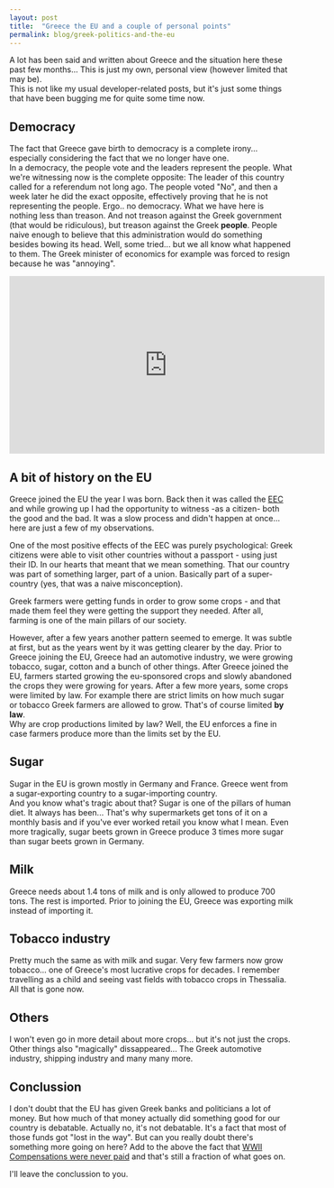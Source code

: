```yaml
---
layout: post
title:  "Greece the EU and a couple of personal points"
permalink: blog/greek-politics-and-the-eu
---
```


A lot has been said and written about Greece and the situation here these past few months... This is just my own, personal view (however limited that may be).  
This is not like my usual developer-related posts, but it's just some things that have been bugging me for quite some time now.

## Democracy

The fact that Greece gave birth to democracy is a complete irony... especially considering the fact that we no longer have one.  
In a democracy, the people vote and the leaders represent the people. What we're witnessing now is the complete opposite: The leader of this country called for a referendum not long ago. The people voted "No", and then a week later he did the exact opposite, effectively proving that he is not representing the people.
Ergo.. no democracy. What we have here is nothing less than treason. And not treason against the Greek government (that would be ridiculous), but treason against the Greek **people**. People naive enough to believe that this administration would do something besides bowing its head. Well, some tried... but we all know what happened to them. The Greek minister of economics for example was forced to resign because he was "annoying".

<iframe width="560" height="315" src="https://www.youtube.com/embed/Afl9WFGJE0M" frameborder="0" allowfullscreen></iframe>

## A bit of history on the EU

Greece joined the EU the year I was born. Back then it was called the [EEC](https://en.wikipedia.org/wiki/European_Economic_Community) and while growing up I had the opportunity to witness -as a citizen- both the good and the bad. It was a slow process and didn't happen at once... here are just a few of my observations.

One of the most positive effects of the EEC was purely psychological: Greek citizens were able to visit other countries without a passport - using just their ID. In our hearts that meant that we mean something. That our country was part of something larger, part of a union. Basically part of a super-country (yes, that was a naive misconception).

Greek farmers were getting funds in order to grow some crops - and that made them feel they were getting the support they needed. After all, farming is one of the main pillars of our society.

However, after a few years another pattern seemed to emerge. It was subtle at first, but as the years went by it was getting clearer by the day. Prior to Greece joining the EU, Greece had an automotive industry, we were growing tobacco, sugar, cotton and a bunch of other things.
After Greece joined the EU, farmers started growing the eu-sponsored crops and slowly abandoned the crops they were growing for years. After a few more years, some crops were limited by law. For example there are strict limits on how much sugar or tobacco Greek farmers are allowed to grow. That's of course limited **by law**.  
Why are crop productions limited by law? Well, the EU enforces a fine in case farmers produce more than the limits set by the EU.

## Sugar

Sugar in the EU is grown mostly in Germany and France. Greece went from a sugar-exporting country to a sugar-importing country.  
And you know what's tragic about that? Sugar is one of the pillars of human diet. It always has been... That's why supermarkets get tons of it on a monthly basis and if you've ever worked retail you know what I mean. Even more tragically, sugar beets grown in Greece produce 3 times more sugar than sugar beets grown in Germany.

## Milk

Greece needs about 1.4 tons of milk and is only allowed to produce 700 tons. The rest is imported. Prior to joining the EU, Greece was exporting milk instead of importing it.

## Tobacco industry

Pretty much the same as with milk and sugar. Very few farmers now grow tobacco... one of Greece's most lucrative crops for decades. I remember travelling as a child and seeing vast fields with tobacco crops in Thessalia. All that is gone now.

## Others

I won't even go in more detail about more crops... but it's not just the crops. Other things also "magically" dissappeared... The Greek automotive industry, shipping industry and many many more.

## Conclussion

I don't doubt that the EU has given Greek banks and politicians a lot of money. But how much of that money actually did something good for our country is debatable. Actually no, it's not debatable. It's a fact that most of those funds got "lost in the way".
But can you really doubt there's something more going on here? Add to the above the fact that [WWII Compensations were never paid](https://en.wikipedia.org/wiki/German_reparations_for_World_War_II) and that's still a fraction of what goes on.

I'll leave the conclussion to you.
